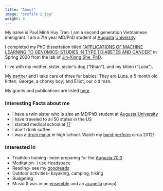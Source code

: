 ```yaml
---
title: "About"
image: "profile 2.jpg"
weight: 8
---
```


My name is Paul Minh Huy Tran. I am a second generation Vietnamese immigrant. I am a 7th year MD/PhD student at [Augusta](https://jagwire.augusta.edu/in-their-own-words-paul-tran/) [University](https://jagwire.augusta.edu/tag/paul-tran/).

I completed my PhD dissertation titled ["APPLICATIONS OF MACHINE LEARNING TO GENOMICS:
STUDIES IN TYPE 1 DIABETES AND CANCER"](https://www.augusta.edu/gradschool/documents/paul-tran-defense-announcement.pdf) in Spring 2020 from the lab of [Jin-Xiong She, PhD](https://augusta.pure.elsevier.com/en/persons/jin-xiong-she). 

I live with my mother, sister, sister's dog ("Nhan"), and my kitten ("Luna").

My [partner](https://thirsty-wiles-73e58b.netlify.app/) and I take care of three fur babies. They are Luna, a 5 month old kitten; George, a chonky boy; and Elliot, our old man.  

My grants and publications are listed [here](https://orcid.org/0000-0003-2197-4376)


### Interesting Facts about me

* I have a twin sister who is also an MD/PhD student at [Augusta University](https://www.facebook.com/GeorgiaMDPhD/posts/congratulations-to-paul-tran-for-receiving-the-2019-augusta-university-faculty-c/2383626914991804/)
* I have traveled to all 50 states in the US
* I started medical school at [17](https://drive.google.com/file/d/13knL7XkWm_kiXQ92Cp8rD8VCaSiSTMy7/view?usp=sharing)
* I don't drink coffee
* I was a [drum major](https://drive.google.com/file/d/1CK0AxP-OBre2WdoC8s-w6OACyVMYyw0r/view?usp=sharing) in high school. Watch my [band perform](https://drive.google.com/file/d/13EyNAHosLhaILLlNOuZMQVlRSiDwCykd/view?usp=sharing) circa 2012!

### Interested in
* Triathlon training- been preparing for the [Augusta 70.3](https://www.ironman.com/im703-augusta)
* Meditation- I use [Headspace](https://www.headspace.com/)
* Reading- see my [goodreads](https://www.goodreads.com/user/show/45740775-paul-tran)
* Outdoor activities- kayaking, camping, hiking
* Budgeting
* Music (I was in an [ensemble](https://drive.google.com/file/d/16ERu_IW20k3_0NLwkMpZafL_RP1k6nPy/view?usp=sharing) and an [acapella](https://drive.google.com/file/d/16fy49HDfOeqRD-YSL3TfL9MMFyecOCxg/view?usp=sharing) group)
